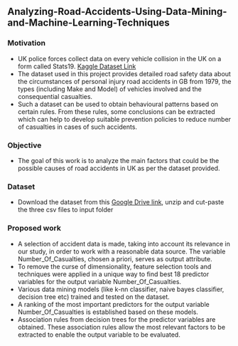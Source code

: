 ## Analyzing-Road-Accidents-Using-Data-Mining-and-Machine-Learning-Techniques


### Motivation
- UK police forces collect data on every vehicle collision in the UK on a form called Stats19. [Kaggle Dataset Link](https://www.kaggle.com/silicon99/dft-accident-data)
- The dataset used in this project provides detailed road safety data about the circumstances of personal injury road accidents in GB from 1979, the types (including Make and Model) of vehicles involved and the consequential casualties.
- Such a dataset can be used to obtain behavioural patterns based on certain rules. From these rules, some conclusions can be extracted which can help to develop suitable prevention policies to reduce number of casualties in cases of such accidents.


### Objective
- The goal of this work is to analyze the main factors that could be the possible causes of road accidents in UK as per the dataset provided.

### Dataset
- Download the dataset from this [Google Drive link](https://drive.google.com/file/d/1TSbV13ftvywhoH7H9GfzDqIsAL-jQDsE/view?usp=sharing), unzip and cut-paste the three csv files to input folder

### Proposed work
- A selection of accident data is made, taking into account its relevance in our study, in order to work with a reasonable data source. The variable Number_Of_Casualties, chosen a priori, serves as output attribute.
- To remove the curse of dimensionality, feature selection tools and techniques were applied in a unique way to find best 18 predictor variables for the output variable Number_Of_Casualties.
- Various data mining models (like k-nn classifier, naive bayes classifier, decision tree etc) trained and tested on the dataset.
- A ranking of the most important predictors for the output variable Number_Of_Casualties is established based on these models.
- Association rules from decision trees for the predictor variables are obtained. These association rules allow the most relevant factors to be extracted to enable the output variable to be evaluated.
